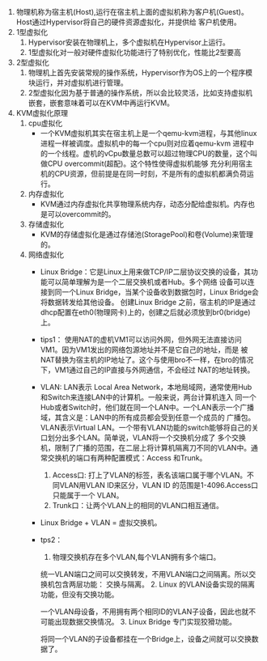 1. 物理机称为宿主机(Host),运行在宿主机上面的虚拟机称为客户机(Guest)。Host通过Hypervisor将自己的硬件资源虚拟化，并提供给
客户机使用。
2. 1型虚拟化
    1. Hypervisor安装在物理机上，多个虚拟机在Hypervisor上运行。
    2. 1型虚拟化对一般对硬件虚拟化功能进行了特别优化，性能比2型要高
3. 2型虚拟化
    1. 物理机上首先安装常规的操作系统，Hypervisor作为OS上的一个程序模块运行，并对虚拟机进行管理。
    2. 2型虚拟化因为基于普通的操作系统，所以会比较灵活，比如支持虚拟机嵌套，嵌套意味着可以在KVM中再运行KVM。
4. KVM虚拟化原理
    1. cpu虚拟化
        - 一个KVM虚拟机其实在宿主机上是一个qemu-kvm进程，与其他linux进程一样被调度。虚拟机中的每一个cpu则对应着qemu-kvm
        进程中的一个线程。虚机的vCpu数量总数可以超过物理CPU的数量，这个叫做CPU overcommit(超配)。这个特性使得虚拟机能够
        充分利用宿主机的CPU资源，但前提是在同一时刻，不是所有的虚拟机都满负荷运行。
    2. 内存虚拟化
        - KVM通过内存虚拟化共享物理系统内存，动态分配给虚拟机。内存也是可以overcommit的。
    3. 存储虚拟化
        - KVM的存储虚拟化是通过存储池(StoragePool)和卷(Volume)来管理的。
    4. 网络虚拟化
        - Linux Bridge：它是Linux上用来做TCP/IP二层协议交换的设备，其功能可以简单理解为是一个二层交换机或者Hub。多个网络
        设备可以连接到同一个Linux Bridge，当某个设备收到数据包时，Linux Bridge会将数据转发给其他设备。 创建Linux Bridge
        之前，宿主机的IP是通过dhcp配置在eth0(物理网卡)上的，创建之后就必须放到br0(bridge)上。
        - tips1： 使用NAT的虚机VM1可以访问外网，但外网无法直接访问VM1。因为VM1发出的网络包源地址并不是它自己的地址，而是
        被NAT替换为宿主机的IP地址了。这个与使用bro不一样，在bro的情况下，VM1通过自己的IP直接与外网通信，不会经过
        NAT的地址转换。
        - VLAN: LAN表示 Local Area Network，本地局域网，通常使用Hub 和Switch来连接LAN中的计算机。一般来说，两台计算机连入
        同一个Hub或者Switch时，他们就在同一个LAN中。一个LAN表示一个广播域，其含义是：LAN中的所有成员都会受到任意一个成员的
        广播包。VLAN表示Virtual LAN。一个带有VLAN功能的switch能够将自己的关口划分出多个LAN。简单说，VLAN将一个交换机分成了
        多个交换机，限制了广播的范围，在二层上将计算机隔离刀不同的VLAN中。通常交换机的端口有两种配置模式：Access 和Trunk。
            1. Access口:
            打上了VLAN的标签，表名该端口属于哪个VLAN。不同VLAN用VLAN ID来区分，VLAN ID 的范围是1-4096.Access口只能属于一个
            VLAN。
            2. Trunk口：让两个VLAN上的相同的VLAN口相互通信。
        - Linux Bridge + VLAN = 虚拟交换机。 
        - tps2：
            1. 物理交换机存在多个VLAN,每个VLAN拥有多个端口。
            
            统一VLAN端口之间可以交换转发，不用VLAN端口之间隔离。所以交换机包含两层功能： 交换与隔离。
            2. Linux 的VLAN设备实现的隔离功能，但没有交换功能。
            
            一个VLAN母设备，不用拥有两个相同ID的VLAN子设备，因此也就不可能出现数据交换情况。
            3. Linux Bridge 专门实现狡猾功能。
            
            将同一个VLAN的子设备都挂在一个Bridge上，设备之间就可以交换数据了。
 
